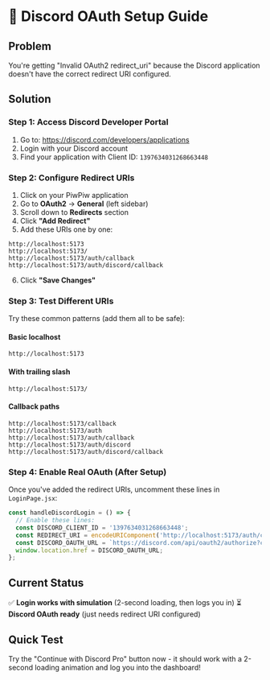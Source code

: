 # 🔧 Discord OAuth Setup Guide

## Problem
You're getting "Invalid OAuth2 redirect_uri" because the Discord application doesn't have the correct redirect URI configured.

## Solution

### Step 1: Access Discord Developer Portal
1. Go to: https://discord.com/developers/applications
2. Login with your Discord account
3. Find your application with Client ID: `1397634031268663448`

### Step 2: Configure Redirect URIs
1. Click on your PiwPiw application
2. Go to **OAuth2** → **General** (left sidebar)
3. Scroll down to **Redirects** section
4. Click **"Add Redirect"**
5. Add these URIs one by one:

```
http://localhost:5173
http://localhost:5173/
http://localhost:5173/auth/callback
http://localhost:5173/auth/discord/callback
```

6. Click **"Save Changes"**

### Step 3: Test Different URIs
Try these common patterns (add them all to be safe):

#### Basic localhost
```
http://localhost:5173
```

#### With trailing slash
```
http://localhost:5173/
```

#### Callback paths
```
http://localhost:5173/callback
http://localhost:5173/auth
http://localhost:5173/auth/callback
http://localhost:5173/auth/discord
http://localhost:5173/auth/discord/callback
```

### Step 4: Enable Real OAuth (After Setup)
Once you've added the redirect URIs, uncomment these lines in `LoginPage.jsx`:

```javascript
const handleDiscordLogin = () => {
  // Enable these lines:
  const DISCORD_CLIENT_ID = '1397634031268663448';
  const REDIRECT_URI = encodeURIComponent('http://localhost:5173/auth/callback');
  const DISCORD_OAUTH_URL = `https://discord.com/api/oauth2/authorize?client_id=${DISCORD_CLIENT_ID}&redirect_uri=${REDIRECT_URI}&response_type=code&scope=identify%20email%20guilds`;
  window.location.href = DISCORD_OAUTH_URL;
};
```

## Current Status
✅ **Login works with simulation** (2-second loading, then logs you in)
⏳ **Discord OAuth ready** (just needs redirect URI configured)

## Quick Test
Try the "Continue with Discord Pro" button now - it should work with a 2-second loading animation and log you into the dashboard!
